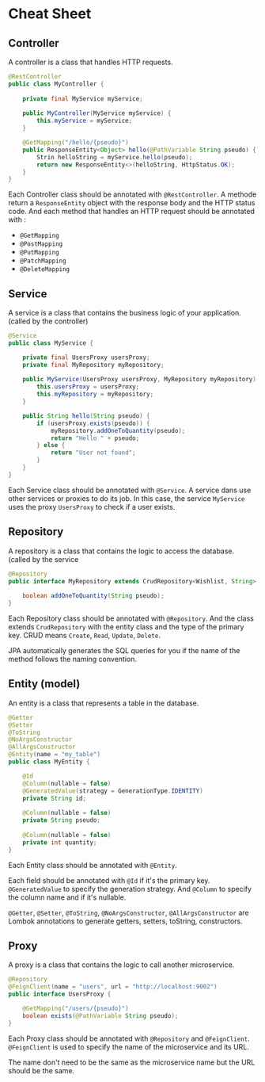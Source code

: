 
# Cheat Sheet

## Controller

A controller is a class that handles HTTP requests.

```java
@RestController
public class MyController {
    
    private final MyService myService;
    
    public MyController(MyService myService) {
        this.myService = myService;
    }

    @GetMapping("/hello/{pseudo}")
    public ResponseEntity<Object> hello(@PathVariable String pseudo) {
        Strin helloString = myService.hello(pseudo);
        return new ResponseEntity<>(helloString, HttpStatus.OK);
    }
}
```

Each Controller class should be annotated with `@RestController`.
A methode return a `ResponseEntity` object with the response body and the HTTP status code.
And each method that handles an HTTP request should be annotated with :
- `@GetMapping`
- `@PostMapping`
- `@PutMapping`
- `@PatchMapping`
- `@DeleteMapping`

## Service

A service is a class that contains the business logic of your application. (called by the controller)

```java
@Service
public class MyService {

    private final UsersProxy usersProxy;
    private final MyRepository myRepository;
    
    public MyService(UsersProxy usersProxy, MyRepository myRepository) {
        this.usersProxy = usersProxy;
        this.myRepository = myRepository;
    }

    public String hello(String pseudo) {
        if (usersProxy.exists(pseudo)) {
            myRepository.addOneToQuantity(pseudo);
            return "Hello " + pseudo;
        } else {
            return "User not found";
        }
    }
}
```

Each Service class should be annotated with `@Service`.
A service dans use other services or proxies to do its job.
In this case, the service `MyService` uses the proxy `UsersProxy` to check if a user exists.

## Repository

A repository is a class that contains the logic to access the database. (called by the service

```java
@Repository
public interface MyRepository extends CrudRepository<Wishlist, String> {
    
    boolean addOneToQuantity(String pseudo);
}
```

Each Repository class should be annotated with `@Repository`.
And the class extends `CrudRepository` with the entity class and the type of the primary key.
CRUD means `Create`, `Read`, `Update`, `Delete`.

JPA automatically generates the SQL queries for you if the name of the method follows the naming convention.

## Entity (model)

An entity is a class that represents a table in the database.

```java
@Getter
@Setter
@ToString
@NoArgsConstructor
@AllArgsConstructor
@Entity(name = "my_table")
public class MyEntity {

    @Id
    @Column(nullable = false)
    @GeneratedValue(strategy = GenerationType.IDENTITY)
    private String id;
    
    @Column(nullable = false)
    private String pseudo;
    
    @Column(nullable = false)
    private int quantity;
}
```

Each Entity class should be annotated with `@Entity`.

Each field should be annotated with `@Id` if it's the primary key.
`@GeneratedValue` to specify the generation strategy.
And `@Column` to specify the column name and if it's nullable.

`@Getter`, `@Setter`, `@ToString`, `@NoArgsConstructor`, `@AllArgsConstructor` are Lombok annotations to generate getters, setters, toString, constructors.

## Proxy

A proxy is a class that contains the logic to call another microservice.

```java
@Repository
@FeignClient(name = "users", url = "http://localhost:9002")
public interface UsersProxy {

    @GetMapping("/users/{pseudo}")
    boolean exists(@PathVariable String pseudo);
}
```

Each Proxy class should be annotated with `@Repository` and `@FeignClient`.
`@FeignClient` is used to specify the name of the microservice and its URL.

The name don't need to be the same as the microservice name but the URL should be the same.